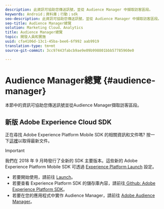 ```yaml
---
description: 此資訊可協助您傳送訊號，並從 Audience Manager 中擷取訪客區段。
keywords: Android；資料庫；行動；sdk
seo-description: 此資訊可協助您傳送訊號，並從 Audience Manager 中擷取訪客區段。
seo-title: Audience Manager總覽
solution: Marketing Cloud、Analytics
title: Audience Manager總覽
topic: 開發人員和實施
uuid: cfa4106d-13c1-45ba-bee6-6f992 aab9919
translation-type: tm+mt
source-git-commit: 3cc97443fabcb9ae9e09b998801bbb57785960e0

---
```



# Audience Manager總覽 {#audience-manager}

本節中的資訊可協助您傳送訊號並從Audience Manager擷取訪客區段。

## 新版 Adobe Experience Cloud SDK

正在尋找 Adobe Experience Platform Mobile SDK 的相關資訊和文件嗎? 按一下[這裡](https://aep-sdks.gitbook.io/docs/)以取得最新文件。

>[!IMPORTANT]
>
>我們在 2018 年 9 月時發行了全新的 SDK 主要版本。這些新的 Adobe Experience Platform Mobile SDK 可透過 [Experience Platform Launch](https://www.adobe.com/experience-platform/launch.html) 設定。

* 若要開始使用，請前往 [Launch](https://launch.adobe.com/)。
* 若要查看 Experience Platform SDK 的儲存庫內容，請前往[ Github: Adobe Experience Platform SDK](https://github.com/Adobe-Marketing-Cloud/acp-sdks)。
* 若要在您的應用程式中實作 Audience Manager，請前往 [Adobe Audience Manager](https://aep-sdks.gitbook.io/docs/using-mobile-extensions/adobe-audience-manager)。
